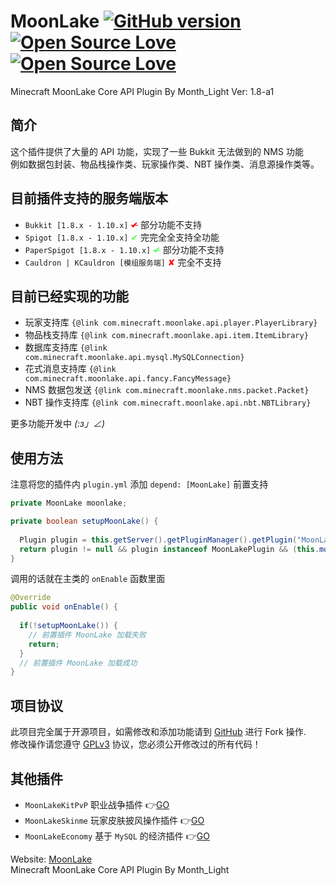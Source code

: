 # MoonLake [![GitHub version](https://d25lcipzij17d.cloudfront.net/badge.svg?id=gh&type=6&v=1.8-a1&x2=0)](https://github.com/u2g/MoonLake) [![Open Source Love](https://badges.frapsoft.com/os/v1/open-source.svg?v=102)](https://github.com/u2g/MoonLake) [![Open Source Love](https://badges.frapsoft.com/os/gpl/gpl.svg?v=102)](https://github.com/u2g/MoonLake)

Minecraft MoonLake Core API Plugin
By Month_Light Ver: 1.8-a1

## 简介
这个插件提供了大量的 API 功能，实现了一些 Bukkit 无法做到的 NMS 功能<br />
例如数据包封装、物品栈操作类、玩家操作类、NBT 操作类、消息源操作类等。

## 目前插件支持的服务端版本
* `Bukkit [1.8.x - 1.10.x]` <span style="color: red"><s>✔</s></span> 部分功能不支持
* `Spigot [1.8.x - 1.10.x]` <span style="color: rgb(85, 255, 85)">✔</span> 完完全全支持全功能
* `PaperSpigot [1.8.x - 1.10.x]` <span style="color: rgb(85, 255, 85)"><s>✔</s></span> 部分功能不支持
* `Cauldron | KCauldron [模组服务端]` <span style="color: red">✘</span> 完全不支持
 
## 目前已经实现的功能
* 玩家支持库 `{@link com.minecraft.moonlake.api.player.PlayerLibrary}`
* 物品栈支持库 `{@link com.minecraft.moonlake.api.item.ItemLibrary}`
* 数据库支持库 `{@link com.minecraft.moonlake.api.mysql.MySQLConnection}`
* 花式消息支持库 `{@link com.minecraft.moonlake.api.fancy.FancyMessage}`
* NMS 数据包发送 `{@link com.minecraft.moonlake.nms.packet.Packet}`
* NBT 操作支持库 `{@link com.minecraft.moonlake.api.nbt.NBTLibrary}`
 
更多功能开发中 _(:з」∠)_

## 使用方法
注意将您的插件内 `plugin.yml` 添加 `depend: [MoonLake]` 前置支持
```java
private MoonLake moonlake;

private boolean setupMoonLake() {
  
  Plugin plugin = this.getServer().getPluginManager().getPlugin("MoonLake");
  return plugin != null && plugin instanceof MoonLakePlugin && (this.moonLake = ((MoonLakePlugin)plugin).getInstance()) != null;
}
```
调用的话就在主类的 `onEnable` 函数里面
```java
@Override
public void onEnable() {
  
  if(!setupMoonLake()) {
    // 前置插件 MoonLake 加载失败
    return;
  }
  // 前置插件 MoonLake 加载成功
}
```

## 项目协议
此项目完全属于开源项目，如需修改和添加功能请到 <a href="https://github.com/u2g/MoonLake" target="_blank">GitHub</a> 进行 Fork 操作.<br/>
修改操作请您遵守 <a href="https://github.com/u2g/MoonLake/blob/master/LICENSE" target="_blank">GPLv3</a> 协议，您必须公开修改过的所有代码！

## 其他插件
* `MoonLakeKitPvP` 职业战争插件 :point_right:[GO](http://github.com/u2g/MoonLakeKitPvP "MoonLake KitPvP Plugin")
* `MoonLakeSkinme` 玩家皮肤披风操作插件 :point_right:[GO](http://github.com/u2g/MoonLakeSkinme "MoonLake Skinme Plugin")
* `MoonLakeEconomy` 基于 `MySQL` 的经济插件 :point_right:[GO](http://github.com/u2g/MoonLakeEconomy "MoonLake Economy Plugin")

Website: [MoonLake](http://www.mcyszh.com "MoonLake Website")<br />
Minecraft MoonLake Core API Plugin
By Month_Light
